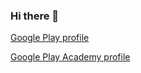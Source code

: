 ### Hi there 👋

[Google Play profile](https://play.google.com/store/apps/dev?id=8803824029290834135)

[Google Play Academy profile](https://playacademy.exceedlms.com/profiles/ma034bdc46)
